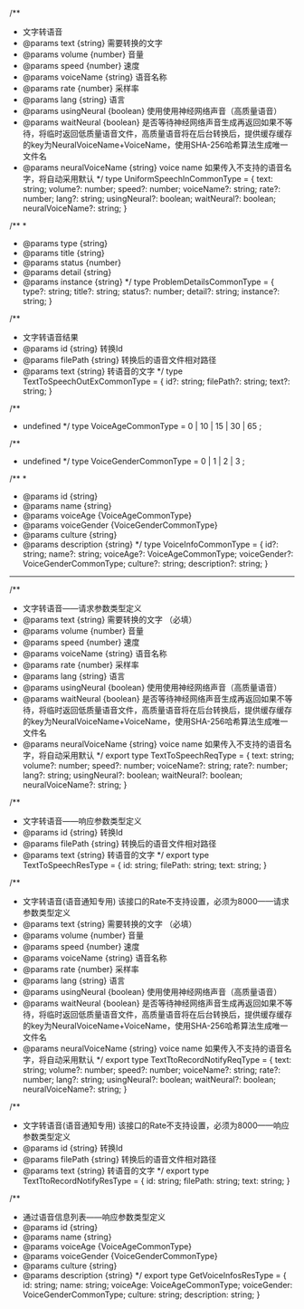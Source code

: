 
/**
 * 文字转语音
 * @params text {string} 需要转换的文字
 * @params volume {number} 音量
 * @params speed {number} 速度
 * @params voiceName {string} 语音名称
 * @params rate {number} 采样率
 * @params lang {string} 语言
 * @params usingNeural {boolean} 使用使用神经网络声音（高质量语音）
 * @params waitNeural {boolean} 是否等待神经网络声音生成再返回如果不等待，将临时返回低质量语音文件，高质量语音将在后台转换后，提供缓存缓存的key为NeuralVoiceName+VoiceName，使用SHA-256哈希算法生成唯一文件名
 * @params neuralVoiceName {string} voice name 如果传入不支持的语音名字，将自动采用默认
*/
type UniformSpeechInCommonType = {
      text: string;
      volume?: number;
      speed?: number;
      voiceName?: string;
      rate?: number;
      lang?: string;
      usingNeural?: boolean;
      waitNeural?: boolean;
      neuralVoiceName?: string;
}


/**
 * 
 * @params type {string} 
 * @params title {string} 
 * @params status {number} 
 * @params detail {string} 
 * @params instance {string} 
*/
type ProblemDetailsCommonType = {
      type?: string;
      title?: string;
      status?: number;
      detail?: string;
      instance?: string;
}


/**
 * 文字转语音结果
 * @params id {string} 转换Id
 * @params filePath {string} 转换后的语音文件相对路径
 * @params text {string} 转语音的文字
*/
type TextToSpeechOutExCommonType = {
      id?: string;
      filePath?: string;
      text?: string;
}


/**
 * undefined
*/
type VoiceAgeCommonType =  0 | 10 | 15 | 30 | 65 ;


/**
 * undefined
*/
type VoiceGenderCommonType =  0 | 1 | 2 | 3 ;


/**
 * 
 * @params id {string} 
 * @params name {string} 
 * @params voiceAge {VoiceAgeCommonType} 
 * @params voiceGender {VoiceGenderCommonType} 
 * @params culture {string} 
 * @params description {string} 
*/
type VoiceInfoCommonType = {
      id?: string;
      name?: string;
      voiceAge?: VoiceAgeCommonType;
      voiceGender?: VoiceGenderCommonType;
      culture?: string;
      description?: string;
}


----

/**
 * 文字转语音——请求参数类型定义
 * @params text {string} 需要转换的文字 （必填）
 * @params volume {number} 音量 
 * @params speed {number} 速度 
 * @params voiceName {string} 语音名称 
 * @params rate {number} 采样率 
 * @params lang {string} 语言 
 * @params usingNeural {boolean} 使用使用神经网络声音（高质量语音） 
 * @params waitNeural {boolean} 是否等待神经网络声音生成再返回如果不等待，将临时返回低质量语音文件，高质量语音将在后台转换后，提供缓存缓存的key为NeuralVoiceName+VoiceName，使用SHA-256哈希算法生成唯一文件名 
 * @params neuralVoiceName {string} voice name 如果传入不支持的语音名字，将自动采用默认 
*/
export type TextToSpeechReqType = {
      text: string;
      volume?: number;
      speed?: number;
      voiceName?: string;
      rate?: number;
      lang?: string;
      usingNeural?: boolean;
      waitNeural?: boolean;
      neuralVoiceName?: string;
}


/**
 * 文字转语音——响应参数类型定义
 * @params id {string} 转换Id
 * @params filePath {string} 转换后的语音文件相对路径
 * @params text {string} 转语音的文字
*/
export type TextToSpeechResType = {
      id: string;
      filePath: string;
      text: string;
}


/**
 * 文字转语音(语音通知专用)
<remarks>该接口的Rate不支持设置，必须为8000</remarks>——请求参数类型定义
 * @params text {string} 需要转换的文字 （必填）
 * @params volume {number} 音量 
 * @params speed {number} 速度 
 * @params voiceName {string} 语音名称 
 * @params rate {number} 采样率 
 * @params lang {string} 语言 
 * @params usingNeural {boolean} 使用使用神经网络声音（高质量语音） 
 * @params waitNeural {boolean} 是否等待神经网络声音生成再返回如果不等待，将临时返回低质量语音文件，高质量语音将在后台转换后，提供缓存缓存的key为NeuralVoiceName+VoiceName，使用SHA-256哈希算法生成唯一文件名 
 * @params neuralVoiceName {string} voice name 如果传入不支持的语音名字，将自动采用默认 
*/
export type TextTtoRecordNotifyReqType = {
      text: string;
      volume?: number;
      speed?: number;
      voiceName?: string;
      rate?: number;
      lang?: string;
      usingNeural?: boolean;
      waitNeural?: boolean;
      neuralVoiceName?: string;
}


/**
 * 文字转语音(语音通知专用)
<remarks>该接口的Rate不支持设置，必须为8000</remarks>——响应参数类型定义
 * @params id {string} 转换Id
 * @params filePath {string} 转换后的语音文件相对路径
 * @params text {string} 转语音的文字
*/
export type TextTtoRecordNotifyResType = {
      id: string;
      filePath: string;
      text: string;
}


/**
 * 通过语音信息列表——响应参数类型定义
 * @params id {string} 
 * @params name {string} 
 * @params voiceAge {VoiceAgeCommonType} 
 * @params voiceGender {VoiceGenderCommonType} 
 * @params culture {string} 
 * @params description {string} 
*/
export type GetVoiceInfosResType = {
      id: string;
      name: string;
      voiceAge: VoiceAgeCommonType;
      voiceGender: VoiceGenderCommonType;
      culture: string;
      description: string;
}

